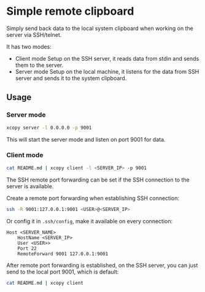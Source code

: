 # Simple remote clipboard

Simply send back data to the local system clipboard when working on the server via SSH/telnet.

It has two modes:

- Client mode
  Setup on the SSH server, it reads data from stdin and sends them to the server.
- Server mode 
  Setup on the local machine, it listens for the data from SSH server and sends it to the system clipboard.

## Usage

### Server mode

```bash
xcopy server -l 0.0.0.0 -p 9001
```

This will start the server mode and listen on port 9001 for data.

### Client mode

```bash
cat README.md | xcopy client -l <SERVER_IP> -p 9001
```

The SSH remote port forwarding can be set if the SSH connection to the server is available.

Create a remote port forwarding when establishing SSH connection:

```bash
ssh -R 9001:127.0.0.1:9001 <USER>@<SERVER_IP>
```

Or config it in `.ssh/config`, make it available on every connection:

```text
Host <SERVER_NAME>
    HostName <SERVER_IP>
    User <USER>>
    Port 22
    RemoteForward 9001 127.0.0.1:9001
```

After remote port forwarding is established, on the SSH server, you can just send to the local port 9001, which is default:

```bash
cat README.md | xcopy client
```
